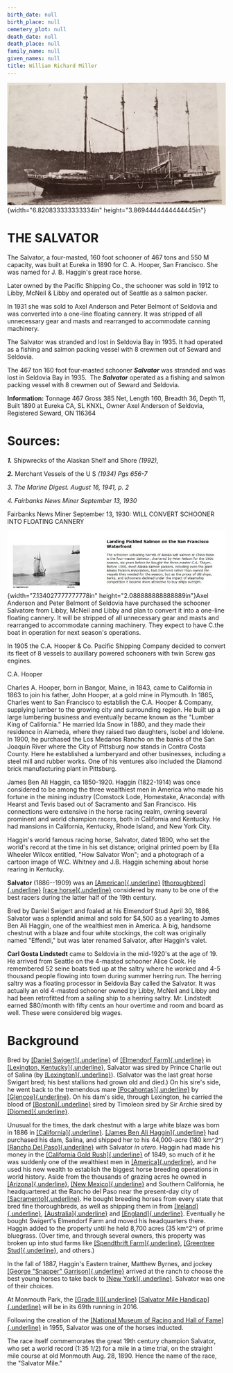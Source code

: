```yaml
---
birth_date: null
birth_place: null
cemetery_plot: null
death_date: null
death_place: null
family_name: null
given_names: null
title: William Richard Miller
---
```


![](assets/images/Salvator/media/image1.jpeg){width="6.820833333333334in"
height="3.8694444444444445in"}

# THE SALVATOR

The Salvator, a four-masted, 160 foot schooner of 467 tons and 550 M
capacity, was built at Eureka in 1890 for C. A. Hooper, San Francisco.
She was named for J. B. Haggin\'s great race horse.

Later owned by the Pacific Shipping Co., the schooner was sold in 1912
to Libby, McNeil & Libby and operated out of Seattle as a salmon packer.

In 1931 she was sold to Axel Anderson and Peter Belmont of Seldovia and
was converted into a one-line floating cannery. It was stripped of all
unnecessary gear and masts and rearranged to accommodate canning
machinery.

The Salvator was stranded and lost in Seldovia Bay in 1935. It had
operated as a fishing and salmon packing vessel with 8 crewmen out of
Seward and Seldovia.

The 467 ton 160 foot four-masted schooner ***Salvator*** was stranded
and was lost in Seldovia Bay in 1935.  The ***Salvator*** operated as a
fishing and salmon packing vessel with 8 crewmen out of Seward and
Seldovia.

**Information:** Tonnage 467 Gross 385 Net, Length 160, Breadth 36,
Depth 11, Built 1890 at Eureka CA, SL KNXL, Owner Axel Anderson of
Seldovia, Registered Seward, ON 116364

# Sources:

***1.*** Shipwrecks of the Alaskan Shelf and Shore *(1992),*

***2.*** Merchant Vessels of the U S *(1934) Pgs 656-7*

*3. The Marine Digest. August 16, 1941, p. 2*

*4. Fairbanks News Miner September 13, 1930*

Fairbanks News Miner September 13, 1930: WILL CONVERT SCHOONER INTO
FLOATING CANNERY

![](assets/images/Salvator/media/image2.JPG){width="7.134027777777778in"
height="2.088888888888889in"}Axel Anderson and Peter Belmont of Seldovia
have purchased the schooner Salvatore from Libby, McNeil and Libby and
plan to convert it into a one-line floating cannery. It will be stripped
of all unnecessary gear and masts and rearranged to accommodate canning
machinery. They expect to have C.the boat in operation for next season's
operations.

In 1905 the C.A. Hooper & Co. Pacific Shipping Company decided to
convert its fleet of 8 vessels to auxillary powered schooners with twin
Screw gas engines.

C.A. Hooper

Charles A. Hooper, born in Bangor, Maine, in 1843, came to California in
1863 to join his father, John Hooper, at a gold mine in Plymouth. In
1865, Charles went to San Francisco to establish the C.A. Hooper &
Company, supplying lumber to the growing city and surrounding region. He
built up a large lumbering business and eventually became known as the
\"Lumber King of California.\" He married Ida Snow in 1880, and they
made their residence in Alameda, where they raised two daughters, Isobel
and Idolene. In 1900, he purchased the Los Medanos Rancho on the banks
of the San Joaquin River where the City of Pittsburg now stands in
Contra Costa County. Here he established a lumberyard and other
businesses, including a steel mill and rubber works. One of his ventures
also included the Diamond brick manufacturing plant in Pittsburg.

James Ben Ali Haggin, ca 1850-1920. Haggin (1822-1914) was once
considered to be among the three wealthiest men in America who made his
fortune in the mining industry (Comstock Lode, Homestake, Anaconda) with
Hearst and Tevis based out of Sacramento and San Francisco. His
connections were extensive in the horse racing realm, owning several
prominent and world champion racers, both in California and Kentucky. He
had mansions in California, Kentucky, Rhode Island, and New York City.

Haggin\'s world famous racing horse, Salvator, dated 1890, who set the
world's record at the time in his set distance; original printed poem by
Ella Wheeler Wilcox entitled, "How Salvator Won\"; and a photograph of a
cartoon image of W.C. Whitney and J.B. Haggin scheming about horse
rearing in Kentucky.

**Salvator** (1886--1909) was an
[[American]{.underline}](https://en.wikipedia.org/wiki/United_States)
[[thoroughbred]{.underline}](https://en.wikipedia.org/wiki/Thoroughbred)
[[race horse]{.underline}](https://en.wikipedia.org/wiki/Race_horse)
considered by many to be one of the best racers during the latter half
of the 19th century.

Bred by Daniel Swigert and foaled at his Elmendorf Stud April 30, 1886,
Salvator was a splendid animal and sold for \$4,500 as a yearling to
James Ben Ali Haggin, one of the wealthiest men in America. A big,
handsome chestnut with a blaze and four white stockings, the colt was
originally named "Effendi," but was later renamed Salvator, after
Haggin's valet.

**Carl Gosta Lindstedt** came to Seldovia in the
mid-1920\'s at the age of 19. He arrived from Seattle on the 4-masted
schooner Alice Cook. He remembered 52 seine boats tied up at the saltry
where he worked and 4-5 thousand people flowing into town during summer
herring run. The herring saltry was a floating processor in Seldovia Bay
called the Salvator. It was actually an old 4-masted schooner owned by
Libby, McNeil and Libby and had been retrofitted from a sailing ship to
a herring saltry. Mr. Lindstedt earned \$80/month with fifty cents an
hour overtime and room and board as well. These were considered big
wages.

# Background

Bred by [[Daniel
Swigert]{.underline}](https://en.wikipedia.org/w/index.php?title=Daniel_Swigert&action=edit&redlink=1)
of [[Elmendorf
Farm]{.underline}](https://en.wikipedia.org/wiki/Elmendorf_Farm) in
[[Lexington,
Kentucky]{.underline}](https://en.wikipedia.org/wiki/Lexington,_Kentucky),
Salvator was sired by Prince Charlie out of Salina (by
[[Lexington]{.underline}](https://en.wikipedia.org/wiki/Lexington_(horse))).
(Salvator was the last great horse Swigart bred; his best stallions had
grown old and died.) On his sire\'s side, he went back to the tremendous
mare
[[Pocahontas]{.underline}](https://en.wikipedia.org/wiki/Pocahontas_(horse))
by [[Glencoe]{.underline}](https://en.wikipedia.org/wiki/Glencoe_I). On
his dam\'s side, through Lexington, he carried the blood of
[[Boston]{.underline}](https://en.wikipedia.org/wiki/Boston_(horse))
sired by Timoleon sired by Sir Archie sired by
[[Diomed]{.underline}](https://en.wikipedia.org/wiki/Diomed).

Unusual for the times, the dark chestnut with a large white blaze was
born in 1886 in
[[California]{.underline}](https://en.wikipedia.org/wiki/California).
[[James Ben Ali
Haggin]{.underline}](https://en.wikipedia.org/wiki/James_Ben_Ali_Haggin)
had purchased his dam, Salina, and shipped her to his 44,000-acre
(180 km^2^) [[Rancho Del
Paso]{.underline}](https://en.wikipedia.org/wiki/Rancho_Del_Paso) with
Salvator *in utero*. Haggin had made his money in the [[California Gold
Rush]{.underline}](https://en.wikipedia.org/wiki/California_Gold_Rush)
of 1849, so much of it he was suddenly one of the wealthiest men in
[[America]{.underline}](https://en.wikipedia.org/wiki/United_States),
and he used his new wealth to establish the biggest horse breeding
operations in world history. Aside from the thousands of grazing acres
he owned in
[[Arizona]{.underline}](https://en.wikipedia.org/wiki/Arizona), [[New
Mexico]{.underline}](https://en.wikipedia.org/wiki/New_Mexico) and
Southern California, he headquartered at the Rancho del Paso near the
present-day city of
[[Sacramento]{.underline}](https://en.wikipedia.org/wiki/Sacramento). He
bought breeding horses from every state that bred fine thoroughbreds, as
well as shipping them in from
[[Ireland]{.underline}](https://en.wikipedia.org/wiki/Ireland),
[[Australia]{.underline}](https://en.wikipedia.org/wiki/Australia) and
[[England]{.underline}](https://en.wikipedia.org/wiki/England).
Eventually he bought Swigert\'s Elmendorf Farm and moved his
headquarters there. Haggin added to the property until he held 8,700
acres (35 km^2^) of prime bluegrass. (Over time, and through several
owners, this property was broken up into stud farms like [[Spendthrift
Farm]{.underline}](https://en.wikipedia.org/wiki/Spendthrift_Farm),
[[Greentree
Stud]{.underline}](https://en.wikipedia.org/wiki/Greentree_Stable), and
others.)

In the fall of 1887, Haggin\'s Eastern trainer, Matthew Byrnes, and
jockey [[George \"Snapper\"
Garrison]{.underline}](https://en.wikipedia.org/w/index.php?title=George_%22Snapper%22_Garrison&action=edit&redlink=1)
arrived at the ranch to choose the best young horses to take back to
[[New
York]{.underline}](https://en.wikipedia.org/wiki/New_York_(state)).
Salvator was one of their choices.

At Monmouth Park, the [[Grade
III]{.underline}](https://en.wikipedia.org/wiki/Graded_stakes_race)
[[Salvator Mile
Handicap]{.underline}](https://en.wikipedia.org/wiki/Salvator_Mile_Handicap)
will be in its 69th running in 2016.

Following the creation of the [[National Museum of Racing and Hall of
Fame]{.underline}](https://en.wikipedia.org/wiki/National_Museum_of_Racing_and_Hall_of_Fame)
in 1955, Salvator was one of the horses inducted.

The race itself commemorates the great 19th century champion Salvator,
who set a world record (1:35 1/2) for a mile in a time trial, on the
straight mile course at old Monmouth Aug. 28, 1890. Hence the name of
the race, the "Salvator Mile."
